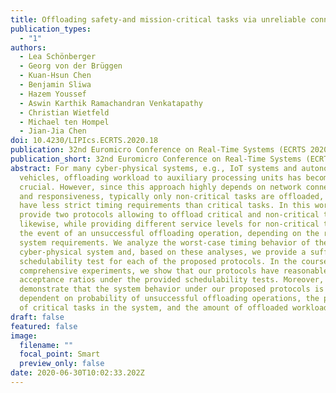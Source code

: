 ```yaml
---
title: Offloading safety-and mission-critical tasks via unreliable connections
publication_types:
  - "1"
authors:
  - Lea Schönberger
  - Georg von der Brüggen
  - Kuan-Hsun Chen
  - Benjamin Sliwa
  - Hazem Youssef
  - Aswin Karthik Ramachandran Venkatapathy
  - Christian Wietfeld
  - Michael ten Hompel
  - Jian-Jia Chen
doi: 10.4230/LIPIcs.ECRTS.2020.18
publication: 32nd Euromicro Conference on Real-Time Systems (ECRTS 2020)
publication_short: 32nd Euromicro Conference on Real-Time Systems (ECRTS 2020)
abstract: For many cyber-physical systems, e.g., IoT systems and autonomous
  vehicles, offloading workload to auxiliary processing units has become
  crucial. However, since this approach highly depends on network connectivity
  and responsiveness, typically only non-critical tasks are offloaded, which
  have less strict timing requirements than critical tasks. In this work, we
  provide two protocols allowing to offload critical and non-critical tasks
  likewise, while providing different service levels for non-critical tasks in
  the event of an unsuccessful offloading operation, depending on the respective
  system requirements. We analyze the worst-case timing behavior of the local
  cyber-physical system and, based on these analyses, we provide a sufficient
  schedulability test for each of the proposed protocols. In the course of
  comprehensive experiments, we show that our protocols have reasonable
  acceptance ratios under the provided schedulability tests. Moreover, we
  demonstrate that the system behavior under our proposed protocols is strongly
  dependent on probability of unsuccessful offloading operations, the percentage
  of critical tasks in the system, and the amount of offloaded workload.
draft: false
featured: false
image:
  filename: ""
  focal_point: Smart
  preview_only: false
date: 2020-06-30T10:02:33.202Z
---
```

